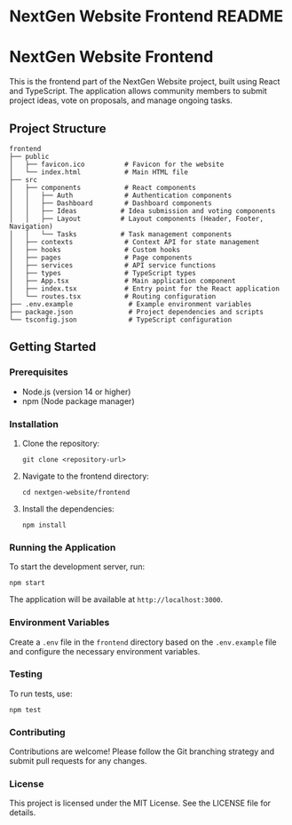 # NextGen Website Frontend README

# NextGen Website Frontend

This is the frontend part of the NextGen Website project, built using React and TypeScript. The application allows community members to submit project ideas, vote on proposals, and manage ongoing tasks.

## Project Structure

```
frontend
├── public
│   ├── favicon.ico          # Favicon for the website
│   └── index.html           # Main HTML file
├── src
│   ├── components           # React components
│   │   ├── Auth             # Authentication components
│   │   ├── Dashboard        # Dashboard components
│   │   ├── Ideas           # Idea submission and voting components
│   │   ├── Layout          # Layout components (Header, Footer, Navigation)
│   │   └── Tasks           # Task management components
│   ├── contexts             # Context API for state management
│   ├── hooks                # Custom hooks
│   ├── pages                # Page components
│   ├── services             # API service functions
│   ├── types                # TypeScript types
│   ├── App.tsx              # Main application component
│   ├── index.tsx            # Entry point for the React application
│   └── routes.tsx           # Routing configuration
├── .env.example              # Example environment variables
├── package.json              # Project dependencies and scripts
└── tsconfig.json             # TypeScript configuration
```

## Getting Started

### Prerequisites

- Node.js (version 14 or higher)
- npm (Node package manager)

### Installation

1. Clone the repository:
   ```
   git clone <repository-url>
   ```

2. Navigate to the frontend directory:
   ```
   cd nextgen-website/frontend
   ```

3. Install the dependencies:
   ```
   npm install
   ```

### Running the Application

To start the development server, run:
```
npm start
```

The application will be available at `http://localhost:3000`.

### Environment Variables

Create a `.env` file in the `frontend` directory based on the `.env.example` file and configure the necessary environment variables.

### Testing

To run tests, use:
```
npm test
```

### Contributing

Contributions are welcome! Please follow the Git branching strategy and submit pull requests for any changes.

### License

This project is licensed under the MIT License. See the LICENSE file for details.